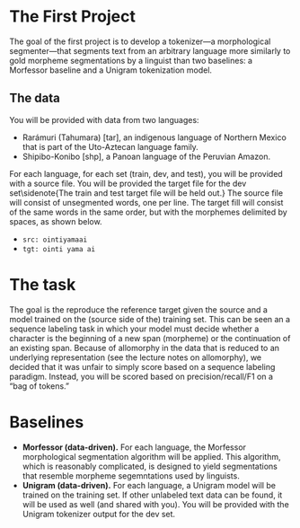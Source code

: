 ---
---

# The First Project

The goal of the first project is to develop a tokenizer—a morphological segmenter—that segments text from an arbitrary language more similarly to gold morpheme segmentations by a linguist than two baselines: a Morfessor baseline and a Unigram tokenization model. 

## The data

You will be provided with data from two languages:

- Rarámuri (Tahumara) [tar], an indigenous language of Northern Mexico that is part of the Uto-Aztecan language family.
- Shipibo-Konibo [shp], a Panoan language of the Peruvian Amazon.

For each language, for each set (train, dev, and test), you will be provided with a source file. You will be provided the target file for the dev set\sidenote{The train and test target file will be held out.} The source file will consist of unsegmented words, one per line. The target fill will consist of the same words in the same order, but with the morphemes delimited by spaces, as shown below.
- `src: ointiyamaai`
- `tgt: ointi yama ai`

# The task

The goal is the reproduce the reference target given the source and a model trained on the (source side of the) training set. This can be seen an a sequence labeling task in which your model must decide whether a character is the beginning of a new span (morpheme) or the continuation of an existing span. Because of allomorphy in the data that is reduced to an underlying representation (see the lecture notes on allomorphy), we decided that it was unfair to simply score based on a sequence labeling paradigm. Instead, you will be scored based on precision/recall/F1 on a “bag of tokens.”

# Baselines

- **Morfessor (data-driven).** For each language, the Morfessor morphological segmentation algorithm will be applied. This algorithm, which is reasonably complicated, is designed to yield segmentations that resemble morpheme segemntations used by linguists.
- **Unigram (data-driven).** For each language, a Unigram model will be trained on the training set. If other unlabeled text data can be found, it will be used as well (and shared with you). You will be provided with the Unigram tokenizer output for the dev set.
